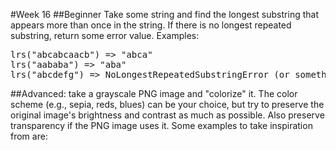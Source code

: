 #Week 16
##Beginner
Take some string and find the longest substring that appears more than once in the string. If there is no longest repeated substring, return some error value. Examples:

<pre>
lrs("abcabcaacb") => "abca"
lrs("aababa") => "aba"
lrs("abcdefg") => NoLongestRepeatedSubstringError (or something to that effect)
</pre>

##Advanced: take a grayscale PNG image and "colorize" it. The color scheme (e.g., sepia, reds, blues) can be your choice, but try to preserve the original image's brightness and contrast as much as possible. Also preserve transparency if the PNG image uses it. Some examples to take inspiration from are: 

<a href="http://i.stack.imgur.com/4BI8K.png" /><a href="http://i.stack.imgur.com/3ey5E.png" />
